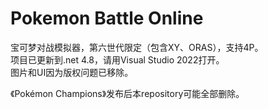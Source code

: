 # Pokemon Battle Online

宝可梦对战模拟器，第六世代限定（包含XY、ORAS），支持4P。  
项目已更新到.net 4.8，请用Visual Studio 2022打开。  
图片和UI因为版权问题已移除。

《Pokémon Champions》发布后本repository可能全部删除。
